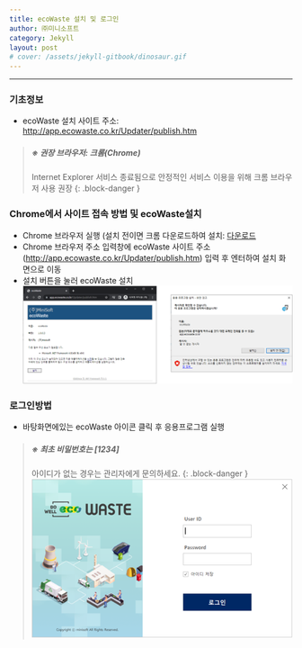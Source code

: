 ```yaml
---
title: ecoWaste 설치 및 로그인
author: ㈜미니소프트
category: Jekyll
layout: post
# cover: /assets/jekyll-gitbook/dinosaur.gif
---
```


***

### 기초정보
- ecoWaste 설치 사이트 주소: <http://app.ecowaste.co.kr/Updater/publish.htm>

> ##### ※ 권장 브라우저: 크롬(Chrome)
>
> Internet Explorer 서비스 종료됨으로 안정적인 서비스 이용을 위해 크롬 브라우저 사용 권장
{: .block-danger }

### Chrome에서 사이트 접속 방법 및 ecoWaste설치
- Chrome 브라우저 실행 (설치 전이면 크롬 다운로드하여 설치: [다운로드][1]
- Chrome 브라우저 주소 입력창에 ecoWaste 사이트 주소(<http://app.ecowaste.co.kr/Updater/publish.htm>) 입력 후 엔터하여 설치 화면으로 이동
- 설치 버튼을 눌러 ecoWaste 설치
![](/images/com/install.png)  


### 로그인방법
- 바탕화면에있는 ecoWaste 아이콘 클릭 후 응용프로그램 실행

> ##### ※ 최초 비밀번호는 [1234]
>
> 아이디가 없는 경우는 관리자에게 문의하세요.
{: .block-danger }
![로그인](/images/com/login.png)

[1]: https://www.google.co.kr/chrome/?brand=CHBD&gclid=EAIaIQobChMI69iD5Yjl6gIVWKWWCh3VAQOAEAAYASAAEgLGxPD_BwE&gclsrc=aw.ds
